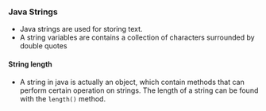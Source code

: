 ### Java Strings
* Java strings are used for storing text.
* A string variables are contains a collection of characters surrounded by double quotes

#### String length
* A string in java is actually an object, which contain methods that can perform certain operation on strings. The length of a string can be found with the `length()` method. 